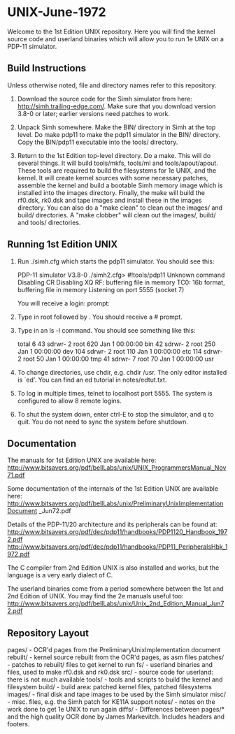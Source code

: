 # UNIX-June-1972

Welcome to the 1st Edition UNIX repository. Here you will find the kernel
source code and userland binaries which will allow you to run 1e UNIX on
a PDP-11 simulator.

Build Instructions
------------------
Unless otherwise noted, file and directory names refer to this repository.

1. Download the source code for the Simh simulator from here:
   http://simh.trailing-edge.com/. Make sure that you download
   version 3.8-0 or later; earlier versions need patches to work.

2. Unpack Simh somewhere. Make the BIN/ directory in Simh at the top level.
   Do make pdp11 to make the pdp11 simulator in the BIN/ directory. Copy
   the BIN/pdp11 executable into the tools/ directory.

2. Return to the 1st Edition top-level directory. Do a make. This will do
   several things.  It will build tools/mkfs, tools/ml and tools/apout/apout.
   These tools are required to build the filesystems for 1e UNIX, and the
   kernel. It will create kernel sources with some necessary patches, assemble
   the kernel and build a bootable Simh memory image which is installed into
   the images directory.  Finally, the make will build the rf0.dsk, rk0.dsk
   and tape images and install these in the images directory. You can also do
   a "make clean" to clean out the images/ and build/ directories. A "make
   clobber" will clean out the images/, build/  and tools/ directories.

Running 1st Edition UNIX
------------------------

1. Run ./simh.cfg which starts the pdp11 simulator. You should see this:

     PDP-11 simulator V3.8-0
     ./simh2.cfg> #!tools/pdp11
     Unknown command
     Disabling CR
     Disabling XQ
     RF: buffering file in memory
     TC0: 16b format, buffering file in memory
     Listening on port 5555 (socket 7)

   You will receive a login: prompt:

2. Type in root followed by <RETURN>. You should receive a # prompt.

3. Type in an ls -l command. You should see something like this:

   total    6
    43 sdrwr-  2 root    620 Jan  1 00:00:00 bin
    42 sdrwr-  2 root    250 Jan  1 00:00:00 dev
   104 sdrwr-  2 root    110 Jan  1 00:00:00 etc
   114 sdrwr-  2 root     50 Jan  1 00:00:00 tmp
    41 sdrwr-  7 root     70 Jan  1 00:00:00 usr

4. To change directories, use chdir, e.g. chdir /usr. The only editor installed
   is `ed'. You can find an ed tutorial in notes/edtut.txt.

5. To log in multiple times, telnet to localhost port 5555.  The system
   is configured to allow 8 remote logins.

6. To shut the system down, enter ctrl-E to stop the simulator, and q to quit.
   You do not need to sync the system before shutdown.

Documentation
-------------

The manuals for 1st Edition UNIX are available here:
http://www.bitsavers.org/pdf/bellLabs/unix/UNIX_ProgrammersManual_Nov71.pdf

Some documentation of the internals of the 1st Edition UNIX are available here:
http://www.bitsavers.org/pdf/bellLabs/unix/PreliminaryUnixImplementationDocument
_Jun72.pdf

Details of the PDP-11/20 architecture and its peripherals can be found at:
http://www.bitsavers.org/pdf/dec/pdp11/handbooks/PDP1120_Handbook_1972.pdf
http://www.bitsavers.org/pdf/dec/pdp11/handbooks/PDP11_PeripheralsHbk_1972.pdf

The C compiler from 2nd Edition UNIX is also installed and works, but the
language is a very early dialect of C. 

The userland binaries come from a period somewhere between the 1st and 2nd
Edition of UNIX. You may find the 2e manuals useful too:
http://www.bitsavers.org/pdf/bellLabs/unix/Unix_2nd_Edition_Manual_Jun72.pdf

Repository Layout
-----------------

pages/		- OCR'd pages from the PreliminaryUnixImplementation document
rebuilt/	- kernel source rebuilt from the OCR'd pages, as asm files
patches/	- patches to rebuilt/ files to get kernel to run
fs/		- userland binaries and files, used to make rf0.dsk and rk0.dsk
src/		- source code for userland: there is not much available
tools/		- tools and scripts to build the kernel and filesystem
build/		- build area: patched kernel files, patched filesystems
images/		- final disk and tape images to be used by the Simh simulator
misc/		- misc. files, e.g. the Simh patch for KE11A support
notes/		- notes on the work done to get 1e UNIX to run again
diffs/		- Differences between pages/* and the high quality OCR
                  done by James Markevitch.  Includes headers and footers.

